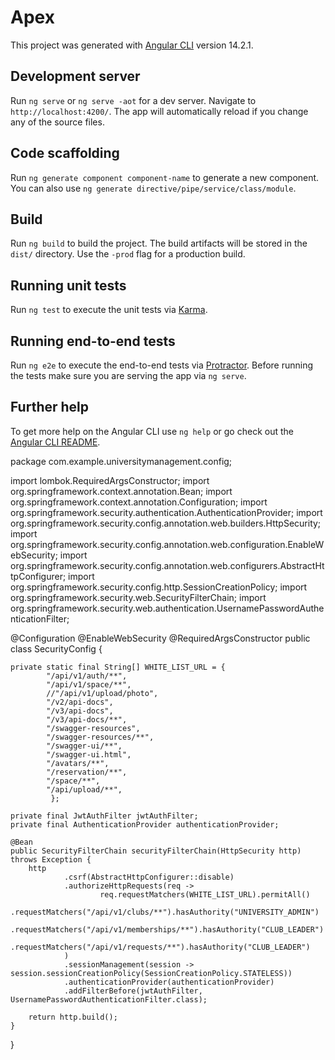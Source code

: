 # Apex

This project was generated with [Angular CLI](https://github.com/angular/angular-cli) version 14.2.1.

## Development server

Run `ng serve` or `ng serve -aot` for a dev server. Navigate to `http://localhost:4200/`. The app will automatically reload if you change any of the source files.

## Code scaffolding

Run `ng generate component component-name` to generate a new component. You can also use `ng generate directive/pipe/service/class/module`.

## Build

Run `ng build` to build the project. The build artifacts will be stored in the `dist/` directory. Use the `-prod` flag for a production build.

## Running unit tests

Run `ng test` to execute the unit tests via [Karma](https://karma-runner.github.io).

## Running end-to-end tests

Run `ng e2e` to execute the end-to-end tests via [Protractor](http://www.protractortest.org/).
Before running the tests make sure you are serving the app via `ng serve`.

## Further help

To get more help on the Angular CLI use `ng help` or go check out the [Angular CLI README](https://github.com/angular/angular-cli/blob/master/README.md).

package com.example.universitymanagement.config;

import lombok.RequiredArgsConstructor;
import org.springframework.context.annotation.Bean;
import org.springframework.context.annotation.Configuration;
import org.springframework.security.authentication.AuthenticationProvider;
import org.springframework.security.config.annotation.web.builders.HttpSecurity;
import org.springframework.security.config.annotation.web.configuration.EnableWebSecurity;
import org.springframework.security.config.annotation.web.configurers.AbstractHttpConfigurer;
import org.springframework.security.config.http.SessionCreationPolicy;
import org.springframework.security.web.SecurityFilterChain;
import org.springframework.security.web.authentication.UsernamePasswordAuthenticationFilter;

@Configuration
@EnableWebSecurity
@RequiredArgsConstructor
public class SecurityConfig {

    private static final String[] WHITE_LIST_URL = {
            "/api/v1/auth/**",
            "/api/v1/space/**",
            //"/api/v1/upload/photo",
            "/v2/api-docs",
            "/v3/api-docs",
            "/v3/api-docs/**",
            "/swagger-resources",
            "/swagger-resources/**",
            "/swagger-ui/**",
            "/swagger-ui.html",
            "/avatars/**",
            "/reservation/**",
            "/space/**",
            "/api/upload/**",
             };

    private final JwtAuthFilter jwtAuthFilter;
    private final AuthenticationProvider authenticationProvider;

    @Bean
    public SecurityFilterChain securityFilterChain(HttpSecurity http) throws Exception {
        http
                .csrf(AbstractHttpConfigurer::disable)
                .authorizeHttpRequests(req ->
                        req.requestMatchers(WHITE_LIST_URL).permitAll()
                                .requestMatchers("/api/v1/clubs/**").hasAuthority("UNIVERSITY_ADMIN")
                                .requestMatchers("/api/v1/memberships/**").hasAuthority("CLUB_LEADER")
                                .requestMatchers("/api/v1/requests/**").hasAuthority("CLUB_LEADER")
                )
                .sessionManagement(session -> session.sessionCreationPolicy(SessionCreationPolicy.STATELESS))
                .authenticationProvider(authenticationProvider)
                .addFilterBefore(jwtAuthFilter, UsernamePasswordAuthenticationFilter.class);

        return http.build();
    }

}